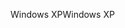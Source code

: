 <span data-ttu-id="055be-101">Windows XP</span><span class="sxs-lookup"><span data-stu-id="055be-101">Windows XP</span></span>